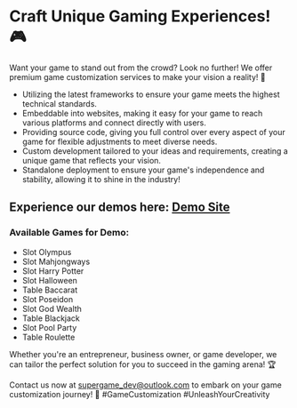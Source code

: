 # Craft Unique Gaming Experiences! 🎮

Want your game to stand out from the crowd? Look no further! We offer premium game customization services to make your vision a reality! 🚀

- Utilizing the latest frameworks to ensure your game meets the highest technical standards.
- Embeddable into websites, making it easy for your game to reach various platforms and connect directly with users.
- Providing source code, giving you full control over every aspect of your game for flexible adjustments to meet diverse needs.
- Custom development tailored to your ideas and requirements, creating a unique game that reflects your vision.
- Standalone deployment to ensure your game's independence and stability, allowing it to shine in the industry!

## Experience our demos here: [Demo Site](http://aygdc.fun/)

### Available Games for Demo:
- Slot Olympus
- Slot Mahjongways
- Slot Harry Potter
- Slot Halloween
- Table Baccarat
- Slot Poseidon
- Slot God Wealth
- Table Blackjack
- Slot Pool Party
- Table Roulette

Whether you're an entrepreneur, business owner, or game developer, we can tailor the perfect solution for you to succeed in the gaming arena! 🏆

Contact us now at [supergame_dev@outlook.com](mailto:supergame_dev@outlook.com) to embark on your game customization journey! 🚀 #GameCustomization #UnleashYourCreativity
